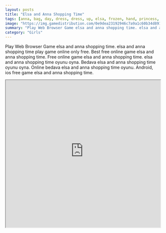 ```yaml
---
layout: posts
title: "Elsa and Anna Shopping Time"
tags: [anna, bag, day, dress, dress, up, elsa, frozen, hand, princess, shopping, free, online, games, oyna, game, free, games, play, play, games]
image: "https://img.gamedistribution.com/0e9dea23192946c7a9a1c60b34d891bf.jpg"
summary: "Play Web Browser Game elsa and anna shopping time. elsa and anna shopping time play game online only free. Best free online game elsa and anna shopping time. Free online game elsa and anna shopping time. elsa and anna shopping time oyunu oyna. Bedava elsa and anna shopping time oyunu oyna. Online bedava elsa and anna shopping time oyunu. Android, ios free game elsa and anna shopping time."
category: "Girls"
---
```


Play Web Browser Game elsa and anna shopping time. elsa and anna shopping time play game online only free. Best free online game elsa and anna shopping time. Free online game elsa and anna shopping time. elsa and anna shopping time oyunu oyna. Bedava elsa and anna shopping time oyunu oyna. Online bedava elsa and anna shopping time oyunu. Android, ios free game elsa and anna shopping time.

<iframe width="100%" height="480px;" src="https://flash.gamedistribution.com?game=0e9dea23192946c7a9a1c60b34d891bf"></iframe>